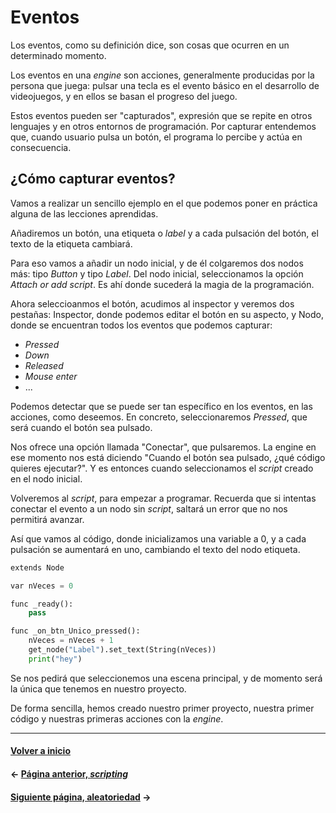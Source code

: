 # Eventos

Los eventos, como su definición dice, son cosas que ocurren en un determinado momento.

Los eventos en una _engine_ son acciones, generalmente producidas por la persona que juega: pulsar una tecla es el evento básico en el desarrollo de videojuegos, y en ellos se basan el progreso del juego.

Estos eventos pueden ser "capturados", expresión que se repite en otros lenguajes y en otros entornos de programación. Por capturar entendemos que, cuando usuario pulsa un botón, el programa lo percibe y actúa en consecuencia.

## ¿Cómo capturar eventos?

Vamos a realizar un sencillo ejemplo en el que podemos poner en práctica alguna de las lecciones aprendidas.

Añadiremos un botón, una etiqueta o _label_ y a cada pulsación del botón, el texto de la etiqueta cambiará.

Para eso vamos a añadir un nodo inicial, y de él colgaremos dos nodos más: tipo _Button_ y tipo _Label_. Del nodo inicial, seleccionamos la opción _Attach or add script_. Es ahí donde sucederá la magia de la programación.

Ahora seleccioanmos el botón, acudimos al inspector y veremos dos pestañas: Inspector, donde podemos editar el botón en su aspecto, y Nodo, donde se encuentran todos los eventos que podemos capturar:

* _Pressed_
* _Down_
* _Released_
* _Mouse enter_
* ...

Podemos detectar que se puede ser tan específico en los eventos, en las acciones, como deseemos. En concreto, seleccionaremos _Pressed_, que será cuando el botón sea pulsado.

Nos ofrece una opción llamada "Conectar", que pulsaremos. La engine en ese momento nos está diciendo "Cuando el botón sea pulsado, ¿qué código quieres ejecutar?". Y es entonces cuando seleccionamos el _script_ creado en el nodo inicial.

Volveremos al _script_, para empezar a programar. Recuerda que si intentas conectar el evento a un nodo sin _script_, saltará un error que no nos permitirá avanzar.

Así que vamos al código, donde inicializamos una variable a 0, y a cada pulsación se aumentará en uno, cambiando el texto del nodo etiqueta.

```py
extends Node

var nVeces = 0

func _ready():
	pass

func _on_btn_Unico_pressed():
	nVeces = nVeces + 1
	get_node("Label").set_text(String(nVeces))
	print("hey")
```

Se nos pedirá que seleccionemos una escena principal, y de momento será la única que tenemos en nuestro proyecto.

De forma sencilla, hemos creado nuestro primer proyecto, nuestra primer código y nuestras primeras acciones con la _engine_.

---
#### [Volver a inicio](../README.md)
#### ← [Página anterior, _scripting_](scripts.md)
#### [Siguiente página, aleatoriedad](random.md) →